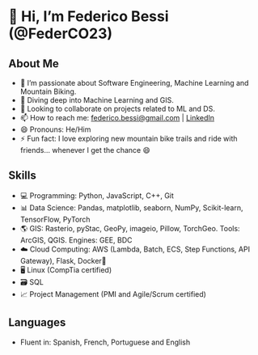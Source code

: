 # 👋 Hi, I’m Federico Bessi (@FederCO23)

## About Me
- 👀 I’m passionate about Software Engineering, Machine Learning and Mountain Biking.
- 🌱 Diving deep into Machine Learning and GIS.
- 💞️ Looking to collaborate on projects related to ML and DS.
- 📫 How to reach me: [federico.bessi@gmail.com](mailto:federico.bessi@gmail.com) | [LinkedIn](https://www.linkedin.com/in/federico-bessi/)
- 😄 Pronouns: He/Him
- ⚡ Fun fact: I love exploring new mountain bike trails and ride with friends... whenever I get the chance 😄

## Skills
- 💻 Programming: Python, JavaScript, C++, Git
- 📊 Data Science: Pandas, matplotlib, seaborn, NumPy, Scikit-learn, TensorFlow, PyTorch
- 🌎 GIS: Rasterio, pyStac, GeoPy, imageio, Pillow, TorchGeo. Tools: ArcGIS, QGIS. Engines: GEE, BDC
- ☁️ Cloud Computing: AWS (Lambda, Batch, ECS, Step Functions, API Gateway), Flask, Docker🐳
- 🖥️ Linux (CompTia certified)
- 🗃️ SQL
- 📈 Project Management (PMI and Agile/Scrum certified)

## Languages
- Fluent in: Spanish, French, Portuguese and English


<!---
FederCO23/FederCO23 is a ✨ special ✨ repository because its `README.md` (this file) appears on your GitHub profile.
You can click the Preview link to take a look at your changes.
--->
